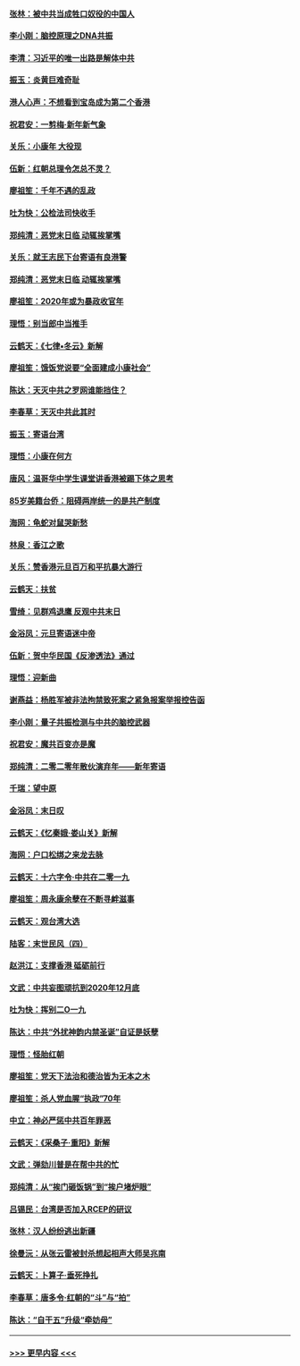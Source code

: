 #### [张林：被中共当成牲口奴役的中国人](../pages/nsc993/n11782397.md?t=01110802) 
#### [李小刚：脑控原理之DNA共振](../pages/nsc993/n11780962.md?t=01110802) 
#### [李清：习近平的唯一出路是解体中共](../pages/nsc993/n11780866.md?t=01110802) 
#### [振玉：炎黄巨难奇耻](../pages/nsc993/n11779632.md?t=01110802) 
#### [港人心声：不想看到宝岛成为第二个香港](../pages/nsc993/n11778817.md?t=01110802) 
#### [祝君安：一剪梅‧新年新气象](../pages/nsc993/n11776340.md?t=01110802) 
#### [关乐：小康年 大役现](../pages/nsc993/n11774213.md?t=01110802) 
#### [伍新：红朝总理令怎总不灵？](../pages/nsc993/n11770813.md?t=01110802) 
#### [廖祖笙：千年不遇的乱政](../pages/nsc993/n11770373.md?t=01110802) 
#### [吐为快：公检法司快收手](../pages/nsc993/n11770359.md?t=01110802) 
#### [郑纯清：恶党末日临 动辄挨掌嘴](../pages/nsc993/n11769912.md?t=01110802) 
#### [关乐：就王志民下台寄语有良港警](../pages/nsc993/n11769903.md?t=01110802) 
#### [郑纯清：恶党末日临 动辄挨掌嘴](../pages/nsc993/n11769356.md?t=01110802) 
#### [廖祖笙：2020年或为暴政收官年](../pages/nsc993/n11768216.md?t=01110802) 
#### [理悟：别当郎中当推手](../pages/nsc993/n11768243.md?t=01110802) 
#### [云鹤天：《七律▪冬云》新解](../pages/nsc993/n11768204.md?t=01110802) 
#### [廖祖笙：饿饭党说要“全面建成小康社会”](../pages/nsc993/n11767482.md?t=01110802) 
#### [陈达：天灭中共之罗网谁能挡住？](../pages/nsc993/n11767465.md?t=01110802) 
#### [李春草：天灭中共此其时](../pages/nsc993/n11767452.md?t=01110802) 
#### [振玉：寄语台湾](../pages/nsc993/n11767432.md?t=01110802) 
#### [理悟：小康在何方](../pages/nsc993/n11767394.md?t=01110802) 
#### [唐风：温哥华中学生课堂讲香港被踢下体之思考](../pages/nsc993/n11766848.md?t=01110802) 
#### [85岁美籍台侨：阻碍两岸统一的是共产制度](../pages/nsc993/n11765043.md?t=01110802) 
#### [海网：龟蛇对鼠哭新愁](../pages/nsc993/n11764895.md?t=01110802) 
#### [林泉：香江之歌](../pages/nsc993/n11764415.md?t=01110802) 
#### [关乐：赞香港元旦百万和平抗暴大游行](../pages/nsc993/n11764382.md?t=01110802) 
#### [云鹤天：扶贫](../pages/nsc993/n11764245.md?t=01110802) 
#### [雪绮：见群鸡退鹰  反观中共末日](../pages/nsc993/n11762112.md?t=01110802) 
#### [金浴凤：元旦寄语迷中帝](../pages/nsc993/n11761788.md?t=01110802) 
#### [伍新：贺中华民国《反渗透法》通过](../pages/nsc993/n11761994.md?t=01110802) 
#### [理悟：迎新曲](../pages/nsc993/n11761152.md?t=01110802) 
#### [谢燕益：杨胜军被非法拘禁致死案之紧急报案举报控告函](../pages/nsc993/n11756134.md?t=01110802) 
#### [李小刚：量子共振检测与中共的脑控武器](../pages/nsc993/n11754518.md?t=01110802) 
#### [祝君安：魔共百变亦是魔](../pages/nsc993/n11754469.md?t=01110802) 
#### [郑纯清：二零二零年散伙演弃年——新年寄语](../pages/nsc993/n11754195.md?t=01110802) 
#### [千瑞：望中原](../pages/nsc993/n11754159.md?t=01110802) 
#### [金浴凤：末日叹](../pages/nsc993/n11752359.md?t=01110802) 
#### [云鹤天：《忆秦娥‧娄山关》新解](../pages/nsc993/n11752348.md?t=01110802) 
#### [海网：户口松绑之来龙去脉](../pages/nsc993/n11752328.md?t=01110802) 
#### [云鹤天：十六字令‧中共在二零一九](../pages/nsc993/n11752305.md?t=01110802) 
#### [廖祖笙：周永康余孽在不断寻衅滋事](../pages/nsc993/n11751013.md?t=01110802) 
#### [云鹤天：观台湾大选](../pages/nsc993/n11751007.md?t=01110802) 
#### [陆客：末世民风（四）](../pages/nsc993/n11749203.md?t=01110802) 
#### [赵洪江：支撑香港 砥砺前行](../pages/nsc993/n11748482.md?t=01110802) 
#### [文武：中共妄图顽抗到2020年12月底](../pages/nsc993/n11748446.md?t=01110802) 
#### [吐为快：挥别二O一九](../pages/nsc993/n11748411.md?t=01110802) 
#### [陈达：中共“外扰神韵内禁圣诞”自证是妖孽](../pages/nsc993/n11748226.md?t=01110802) 
#### [理悟：怪胎红朝](../pages/nsc993/n11748206.md?t=01110802) 
#### [廖祖笙：党天下法治和德治皆为无本之木](../pages/nsc993/n11748135.md?t=01110802) 
#### [廖祖笙：杀人党血腥“执政”70年](../pages/nsc993/n11745144.md?t=01110802) 
#### [中立：神必严惩中共百年罪恶](../pages/nsc993/n11744970.md?t=01110802) 
#### [云鹤天：《采桑子‧重阳》新解](../pages/nsc993/n11744948.md?t=01110802) 
#### [文武：弹劾川普是在帮中共的忙](../pages/nsc993/n11744758.md?t=01110802) 
#### [郑纯清：从“挨门砸饭锅”到“挨户堵炉眼”](../pages/nsc993/n11744745.md?t=01110802) 
#### [吕锡民：台湾是否加入RCEP的研议](../pages/nsc993/n11744701.md?t=01110802) 
#### [张林：汉人纷纷逃出新疆](../pages/nsc993/n11743530.md?t=01110802) 
#### [徐曼沅：从张云雷被封杀想起相声大师吴兆南](../pages/nsc993/n11741816.md?t=01110802) 
#### [云鹤天：卜算子‧垂死挣扎](../pages/nsc993/n11739956.md?t=01110802) 
#### [李春草：唐多令‧红朝的“斗”与“拍”](../pages/nsc993/n11739830.md?t=01110802) 
#### [陈达：“自干五”升级“牵妨母”](../pages/nsc993/n11739724.md?t=01110802) 

----
#### [ >>> 更早内容 <<< ](../indexes/nsc993-earlier.md)
